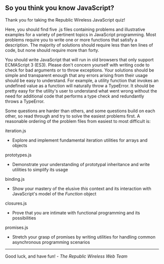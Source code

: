 ## So you think you know JavaScript?

Thank you for taking the Republic Wireless JavaScript quiz!

Here, you should find five .js files containing problems and illustrative examples for a variety of
pertinent topics in JavaScript programming. Most problems require you to write one or more
functions that satisfy a description. The majority of solutions should require less than ten lines
of code, but none should require more than forty.

You should write JavaScript that will run in old browsers that only support ECMAScript 3 (ES3).
Please don't concern yourself with writing code to check for bad arguments or to throw exceptions.
Your solutions should be simple and transparent enough that any errors arising from their usage
should be easy to understand. For example, a utility function that invokes an undefined value as a
function will naturally throw a TypeError. It should be pretty easy for the utility's user to
understand what went wrong without the need for additional code that performs a type check and
redundantly throws a TypeError.

Some questions are harder than others, and some questions build on each other, so read through and
try to solve the easiest problems first. A reasonable ordering of the problem files from easiest
to most difficult is:

iteration.js
  * Explore and implement fundamental iteration utilities for arrays and objects

prototypes.js
  * Demonstrate your understanding of prototypal inheritance and write utilities to simplify
    its usage

binding.js
  * Show your mastery of the elusive *this* context and its interaction with JavaScript's model of
    the *Function* object

closures.js
  * Prove that you are intimate with functional programming and its possibilities

promises.js
  * Stretch your grasp of promises by writing utilities for handling common asynchronous
    programming scenarios

---------------------------------------------------------------------------------------------------

Good luck, and have fun! - *The Republic Wireless Web Team*
